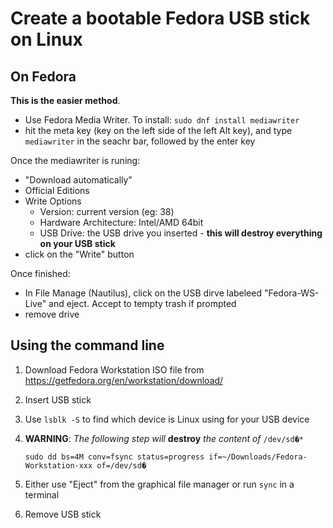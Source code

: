 # Create a bootable Fedora USB stick on Linux

## On Fedora

**This is the easier method**.

* Use Fedora Media Writer. To install: `sudo dnf install mediawriter`
* hit the meta key (key on the left side of the left Alt key), and type `mediawriter` in the seachr bar, followed by the enter key

Once the mediawriter is runing:

* "Download automatically"
* Official Editions
* Write Options
    * Version: current version (eg: 38)
    * Hardware Architecture: Intel/AMD 64bit
    * USB Drive: the USB drive you inserted - **this will destroy everything on your USB stick**
* click on the "Write" button

Once finished:

* In File Manage (Nautilus), click on the USB dirve labeleed "Fedora-WS-Live" and eject. Accept to tempty trash if prompted
* remove drive


## Using the command line

1. Download Fedora Workstation ISO file from <https://getfedora.org/en/workstation/download/>

1. Insert USB stick

1. Use `lsblk -S` to find which device is Linux using for your USB device

1. **WARNING**: *The following step will* **destroy** *the content of* `/dev/sd�*`
    ```
    sudo dd bs=4M conv=fsync status=progress if=~/Downloads/Fedora-Workstation-xxx of=/dev/sd�
    ```

1. Either use "Eject" from the graphical file manager or run `sync` in a terminal

1. Remove USB stick

